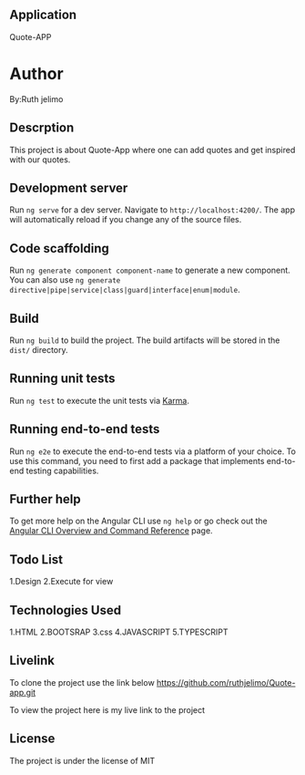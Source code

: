 
## Application 
Quote-APP
# Author

By:Ruth jelimo

## Descrption

This project is about Quote-App where one can add quotes and get inspired with our quotes.



## Development server

Run `ng serve` for a dev server. Navigate to `http://localhost:4200/`. The app will automatically reload if you change any of the source files.

## Code scaffolding

Run `ng generate component component-name` to generate a new component. You can also use `ng generate directive|pipe|service|class|guard|interface|enum|module`.

## Build

Run `ng build` to build the project. The build artifacts will be stored in the `dist/` directory.

## Running unit tests

Run `ng test` to execute the unit tests via [Karma](https://karma-runner.github.io).

## Running end-to-end tests

Run `ng e2e` to execute the end-to-end tests via a platform of your choice. To use this command, you need to first add a package that implements end-to-end testing capabilities.

## Further help

To get more help on the Angular CLI use `ng help` or go check out the [Angular CLI Overview and Command Reference](https://angular.io/cli) page.

## Todo List
1.Design
2.Execute for view

## Technologies Used
1.HTML
2.BOOTSRAP
3.css
4.JAVASCRIPT
5.TYPESCRIPT

## Livelink
To clone the project use the link below https://github.com/ruthjelimo/Quote-app.git

To view the project here is my live link to the project 


## License

The project is under the license of MIT